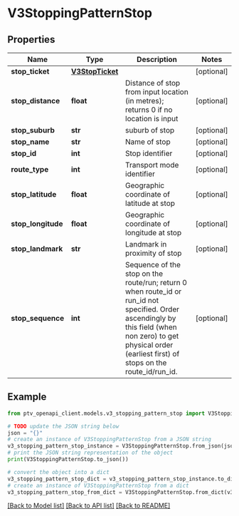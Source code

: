 # V3StoppingPatternStop


## Properties

Name | Type | Description | Notes
------------ | ------------- | ------------- | -------------
**stop_ticket** | [**V3StopTicket**](V3StopTicket.md) |  | [optional] 
**stop_distance** | **float** | Distance of stop from input location (in metres); returns 0 if no location is input | [optional] 
**stop_suburb** | **str** | suburb of stop | [optional] 
**stop_name** | **str** | Name of stop | [optional] 
**stop_id** | **int** | Stop identifier | [optional] 
**route_type** | **int** | Transport mode identifier | [optional] 
**stop_latitude** | **float** | Geographic coordinate of latitude at stop | [optional] 
**stop_longitude** | **float** | Geographic coordinate of longitude at stop | [optional] 
**stop_landmark** | **str** | Landmark in proximity of stop | [optional] 
**stop_sequence** | **int** | Sequence of the stop on the route/run; return 0 when route_id or run_id not specified. Order ascendingly by this field (when non zero) to get physical order (earliest first) of stops on the route_id/run_id. | [optional] 

## Example

```python
from ptv_openapi_client.models.v3_stopping_pattern_stop import V3StoppingPatternStop

# TODO update the JSON string below
json = "{}"
# create an instance of V3StoppingPatternStop from a JSON string
v3_stopping_pattern_stop_instance = V3StoppingPatternStop.from_json(json)
# print the JSON string representation of the object
print(V3StoppingPatternStop.to_json())

# convert the object into a dict
v3_stopping_pattern_stop_dict = v3_stopping_pattern_stop_instance.to_dict()
# create an instance of V3StoppingPatternStop from a dict
v3_stopping_pattern_stop_from_dict = V3StoppingPatternStop.from_dict(v3_stopping_pattern_stop_dict)
```
[[Back to Model list]](../README.md#documentation-for-models) [[Back to API list]](../README.md#documentation-for-api-endpoints) [[Back to README]](../README.md)


